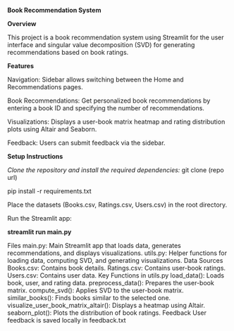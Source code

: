 **Book Recommendation System**

**Overview**

This project is a book recommendation system using Streamlit for the user interface and singular value decomposition (SVD) for generating recommendations based on book ratings.

**Features**

Navigation: Sidebar allows switching between the Home and Recommendations pages.

Book Recommendations: Get personalized book recommendations by entering a book ID and specifying the number of recommendations.

Visualizations: Displays a user-book matrix heatmap and rating distribution plots using Altair and Seaborn.

Feedback: Users can submit feedback via the sidebar.

**Setup Instructions**

*Clone the repository and install the required dependencies:*
git clone (repo url)

pip install -r requirements.txt

Place the datasets (Books.csv, Ratings.csv, Users.csv) in the root directory.

Run the Streamlit app:

**streamlit run main.py**

Files
main.py: Main Streamlit app that loads data, generates recommendations, and displays visualizations.
utils.py: Helper functions for loading data, computing SVD, and generating visualizations.
Data Sources
Books.csv: Contains book details.
Ratings.csv: Contains user-book ratings.
Users.csv: Contains user data.
Key Functions in utils.py
load_data(): Loads book, user, and rating data.
preprocess_data(): Prepares the user-book matrix.
compute_svd(): Applies SVD to the user-book matrix.
similar_books(): Finds books similar to the selected one.
visualize_user_book_matrix_altair(): Displays a heatmap using Altair.
seaborn_plot(): Plots the distribution of book ratings.
Feedback
User feedback is saved locally in feedback.txt